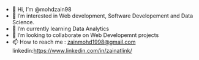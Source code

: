 - 👋 Hi, I’m @mohdzain98
- 👀 I’m interested in Web development, Software Developement and Data Science.
- 🌱 I’m currently learning Data Analytics
- 💞️ I’m looking to collaborate on Web Developemnt projects
- 📫 How to reach me : zainmohd1998@gmail.com linkedin:https://www.linkedin.com/in/zainatlink/

<!---
mohdzain98/mohdzain98 is a ✨ special ✨ repository because its `README.md` (this file) appears on your GitHub profile.
You can click the Preview link to take a look at your changes.
--->
